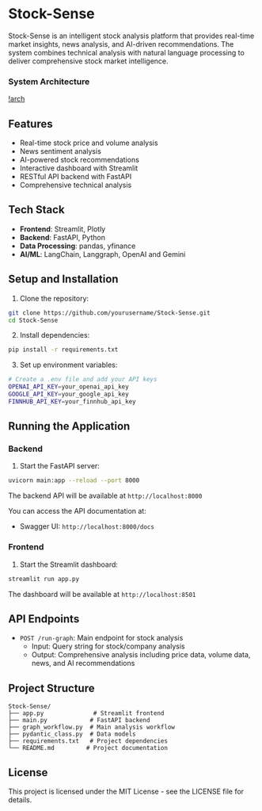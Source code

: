 # Stock-Sense

Stock-Sense is an intelligent stock analysis platform that provides real-time market insights, news analysis, and AI-driven recommendations. The system combines technical analysis with natural language processing to deliver comprehensive stock market intelligence.

### System Architecture
[!arch](.utils/arch.png)


## Features

- Real-time stock price and volume analysis
- News sentiment analysis
- AI-powered stock recommendations
- Interactive dashboard with Streamlit
- RESTful API backend with FastAPI
- Comprehensive technical analysis

## Tech Stack

- **Frontend**: Streamlit, Plotly
- **Backend**: FastAPI, Python
- **Data Processing**: pandas, yfinance
- **AI/ML**: LangChain, Langgraph, OpenAI and Gemini

## Setup and Installation

1. Clone the repository:
```bash
git clone https://github.com/yourusername/Stock-Sense.git
cd Stock-Sense
```

2. Install dependencies:
```bash
pip install -r requirements.txt
```

3. Set up environment variables:
```bash
# Create a .env file and add your API keys
OPENAI_API_KEY=your_openai_api_key
GOOGLE_API_KEY=your_google_api_key
FINNHUB_API_KEY=your_finnhub_api_key
```

## Running the Application

### Backend
1. Start the FastAPI server:
```bash
uvicorn main:app --reload --port 8000
```
The backend API will be available at `http://localhost:8000`

You can access the API documentation at:
- Swagger UI: `http://localhost:8000/docs`

### Frontend
1. Start the Streamlit dashboard:
```bash
streamlit run app.py
```
The dashboard will be available at `http://localhost:8501`

## API Endpoints

- `POST /run-graph`: Main endpoint for stock analysis
  - Input: Query string for stock/company analysis
  - Output: Comprehensive analysis including price data, volume data, news, and AI recommendations

## Project Structure

```
Stock-Sense/
├── app.py              # Streamlit frontend
├── main.py            # FastAPI backend
├── graph_workflow.py  # Main analysis workflow
├── pydantic_class.py  # Data models
├── requirements.txt   # Project dependencies
└── README.md         # Project documentation
```

## License

This project is licensed under the MIT License - see the LICENSE file for details.
